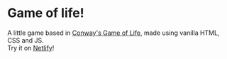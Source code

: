 # Game of life!

A little game based in [Conway's Game of Life](https://en.wikipedia.org/wiki/Conway%27s_Game_of_Life), made using vanilla HTML, CSS and JS.   
Try it on [Netlify](https://moises-rodriguez-game-of-life.netlify.app/)!
